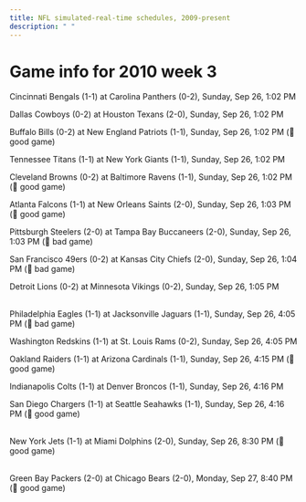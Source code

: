 ```yaml
---
title: NFL simulated-real-time schedules, 2009-present
description: " "
---
```


# Game info for 2010 week 3

Cincinnati Bengals (1-1) at Carolina Panthers (0-2), Sunday, Sep 26, 1:02 PM

Dallas Cowboys (0-2) at Houston Texans (2-0), Sunday, Sep 26, 1:02 PM

Buffalo Bills (0-2) at New England Patriots (1-1), Sunday, Sep 26, 1:02 PM (:football: good game)

Tennessee Titans (1-1) at New York Giants (1-1), Sunday, Sep 26, 1:02 PM

Cleveland Browns (0-2) at Baltimore Ravens (1-1), Sunday, Sep 26, 1:02 PM (:football: good game)

Atlanta Falcons (1-1) at New Orleans Saints (2-0), Sunday, Sep 26, 1:03 PM (:football: good game)

Pittsburgh Steelers (2-0) at Tampa Bay Buccaneers (2-0), Sunday, Sep 26, 1:03 PM (:red_circle: bad game)

San Francisco 49ers (0-2) at Kansas City Chiefs (2-0), Sunday, Sep 26, 1:04 PM (:red_circle: bad game)

Detroit Lions (0-2) at Minnesota Vikings (0-2), Sunday, Sep 26, 1:05 PM

<br/>Philadelphia Eagles (1-1) at Jacksonville Jaguars (1-1), Sunday, Sep 26, 4:05 PM (:red_circle: bad game)

Washington Redskins (1-1) at St. Louis Rams (0-2), Sunday, Sep 26, 4:05 PM

Oakland Raiders (1-1) at Arizona Cardinals (1-1), Sunday, Sep 26, 4:15 PM (:football: good game)

Indianapolis Colts (1-1) at Denver Broncos (1-1), Sunday, Sep 26, 4:16 PM

San Diego Chargers (1-1) at Seattle Seahawks (1-1), Sunday, Sep 26, 4:16 PM (:football: good game)

<br/>New York Jets (1-1) at Miami Dolphins (2-0), Sunday, Sep 26, 8:30 PM (:football: good game)

<br/>Green Bay Packers (2-0) at Chicago Bears (2-0), Monday, Sep 27, 8:40 PM (:football: good game)

